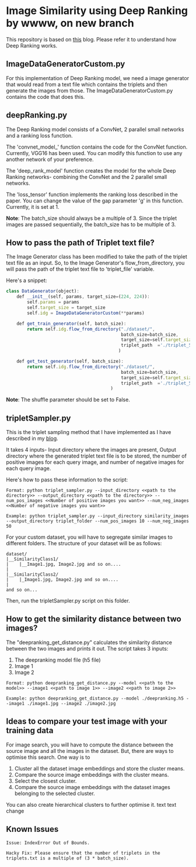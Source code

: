 # Image Similarity using Deep Ranking by wwww, on new branch

This repository is based on [this](https://medium.com/@akarshzingade/image-similarity-using-deep-ranking-c1bd83855978) blog. Please refer it to understand how Deep Ranking works.  
 
## ImageDataGeneratorCustom.py

For this implementation of Deep Ranking model, we need a image generator that would read from a text file which contains the triplets and then generate the images from those. The ImageDataGeneratorCustom.py contains the code that does this.

## deepRanking.py

The Deep Ranking model consists of a ConvNet, 2 parallel small networks and a ranking loss function.

The 'convnet_model_' function contains the code for the ConvNet function. Currently, VGG16 has been used. You can modify this function to use any another network of your preference. 

The 'deep_rank_model' function creates the model for the whole Deep Ranking networks- combining the ConvNet and the 2 parallel small networks.

The 'loss_tensor' function implements the ranking loss described in the paper. You can change the value of the gap parameter 'g' in this function. Currently, it is set at 1. 

**Note**: The batch_size should always be a multiple of 3. Since the triplet images are passed sequentially, the batch_size has to be multiple of 3. 

## How to pass the path of Triplet text file?

The Image Generator class has been modified to take the path of the triplet text file as an input. So, to the Image Generator's flow_from_directory, you will pass the path of the triplet text file to 'triplet_file' variable.

Here's a snippet:
```javascript
class DataGenerator(object):
    def __init__(self, params, target_size=(224, 224)):
        self.params = params
        self.target_size = target_size
        self.idg = ImageDataGeneratorCustom(**params)

    def get_train_generator(self, batch_size):
        return self.idg.flow_from_directory("./dataset/",
                                            batch_size=batch_size,
                                            target_size=self.target_size,shuffle=False,
                                            triplet_path  ='./triplet_5033.txt'
                                           )

    def get_test_generator(self, batch_size):
        return self.idg.flow_from_directory("./dataset/",
                                            batch_size=batch_size,
                                            target_size=self.target_size, shuffle=False,
                                            triplet_path  ='./triplet_5033.txt'
                                        )
```

**Note**: The shuffle parameter should be set to False.

## tripletSampler.py

This is the triplet sampling method that I have implemented as I have described in my [blog](https://medium.com/@akarshzingade/image-similarity-using-deep-ranking-c1bd83855978). 

It takes 4 inputs- Input directory where the images are present, Output directory where the generated triplet text file is to be stored, the number of positive images for each query image, and number of negative images for each query image. 

Here's how to pass these information to the script:

```
Format: python triplet_sampler.py --input_directory <<path to the directory>> --output_directory <<path to the directory>> --num_pos_images <<Number of positive images you want>> --num_neg_images <<Number of negative images you want>>
```

```
Example: python triplet_sampler.py --input_directory similarity_images --output_directory triplet_folder --num_pos_images 10 --num_neg_images 50
```

For your custom dataset, you will have to segregate similar images to different folders. The structure of your dataset will be as follows:

```
dataset/
|__SimilarityClass1/
|    |__Image1.jpg, Image2.jpg and so on....
|
|__SimilarityClass2/
|    |_Image1.jpg, Image2.jpg and so on....
|
and so on...
```
Then, run the tripletSampler.py script on this folder.

## How to get the similarity distance between two images?

The "deepranking_get_distance.py" calculates the similarity distance between the two images and prints it out. The script takes 3 inputs:
1) The deepranking model file (h5 file)
2) Image 1
3) Image 2

```
Format: python deepranking_get_distance.py --model <<path to the model>> --image1 <<path to image 1>> --image2 <<path to image 2>>
```

```
Example: python deepranking_get_distance.py --model ./deepranking.h5 --image1 ./image1.jpg --image2 ./image2.jpg
```

## Ideas to compare your test image with your training data

For image search, you will have to compute the distance between the source image and all the images in the dataset. But, there are ways to optimise this search. One way is to

1) Cluster all the dataset image embeddings and store the cluster means.
2) Compare the source image embeddings with the cluster means.
3) Select the closest cluster.
4) Compare the source image embeddings with the dataset images belonging to the selected cluster.

You can also create hierarchical clusters to further optimise it. text text change

## Known Issues

```
Issue: IndexError Out of Bounds.

Hacky Fix: Please ensure that the number of triplets in the triplets.txt is a multiple of (3 * batch_size).
```
